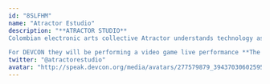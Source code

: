 ```yaml
---
id: "8SLFHM"
name: "Atractor Estudio"
description: "**ATRACTOR STUDIO**
Colombian electronic arts collective Atractor understands technology as a field of struggle from their Latin American context. In this scenario, assimilating and experiencing technology always as active users implies that electronic arts and creation have the power to spark conversations and create spaces for community dialogue

For DEVCON they will be performing a video game live performance **The Migrants** and launch their NFT Botánica Transgénica."
twitter: "@atractorestudio"
avatar: "http://speak.devcon.org/media/avatars/277579879_394370306025953_2445270446240223678_n_2k7qYfK.jpeg"
---
```

